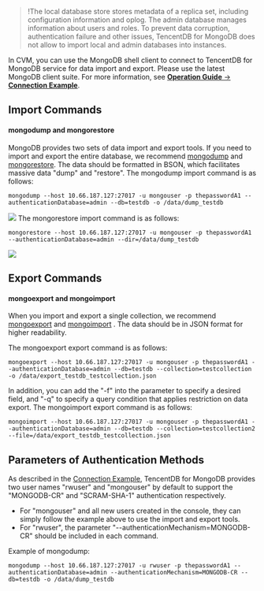 >!The local database store stores metadata of a replica set, including configuration information and oplog. The admin database manages information about users and roles. To prevent data corruption, authentication failure and other issues, TencentDB for MongoDB does not allow to import local and admin databases into instances.

In CVM, you can use the MongoDB shell client to connect to TencentDB for MongoDB service for data import and export. Please use the latest MongoDB client suite. For more information, see [**Operation Guide** -> **Connection Example**](https://cloud.tencent.com/document/product/240/3563).

## Import Commands
#### mongodump and mongorestore

MongoDB provides two sets of data import and export tools. If you need to import and export the entire database, we recommend [mongodump](https://docs.mongodb.com/manual/reference/program/mongodump/) and [mongorestore](https://docs.mongodb.com/manual/reference/program/mongorestore/). The data should be formatted in BSON, which facilitates massive data "dump" and "restore".
The mongodump import command is as follows:
```
mongodump --host 10.66.187.127:27017 -u mongouser -p thepasswordA1 --authenticationDatabase=admin --db=testdb -o /data/dump_testdb
```

![](https://mc.qcloudimg.com/static/img/4071cfd5d9b54c720349f41fc2e07b0c/dump_default.png)
The mongorestore import command is as follows:
```
mongorestore --host 10.66.187.127:27017 -u mongouser -p thepasswordA1 --authenticationDatabase=admin --dir=/data/dump_testdb
```

![](https://mc.qcloudimg.com/static/img/335dbef8f11a5417e42740472df1a5b8/restore_default.png)

## Export Commands
#### mongoexport and mongoimport

When you import and export a single collection, we recommend [mongoexport](https://docs.mongodb.com/manual/reference/program/mongoexport/) and [mongoimport](https://docs.mongodb.com/manual/reference/program/mongoimport/) . The data should be in JSON format for higher readability.

The mongoexport export command is as follows:

```
mongoexport --host 10.66.187.127:27017 -u mongouser -p thepasswordA1 --authenticationDatabase=admin --db=testdb --collection=testcollection -o /data/export_testdb_testcollection.json
```

In addition, you can add the "-f" into the parameter to specify a desired field, and "-q" to specify a query condition that applies restriction on data export.
The mongoimport export command is as follows:

```
mongoimport --host 10.66.187.127:27017 -u mongouser -p thepasswordA1 --authenticationDatabase=admin --db=testdb --collection=testcollection2 --file=/data/export_testdb_testcollection.json
```

## Parameters of Authentication Methods

As described in the [Connection Example](https://cloud.tencent.com/doc/product/240/3563), TencentDB for MongoDB provides two user names "rwuser" and "mongouser" by default to support the "MONGODB-CR" and "SCRAM-SHA-1" authentication respectively.
- For "mongouser" and all new users created in the console, they can simply follow the example above to use the import and export tools.
- For "rwuser", the parameter "--authenticationMechanism=MONGODB-CR" should be included in each command.

Example of mongodump:
```
mongodump --host 10.66.187.127:27017 -u rwuser -p thepasswordA1 --authenticationDatabase=admin --authenticationMechanism=MONGODB-CR --db=testdb -o /data/dump_testdb
```




